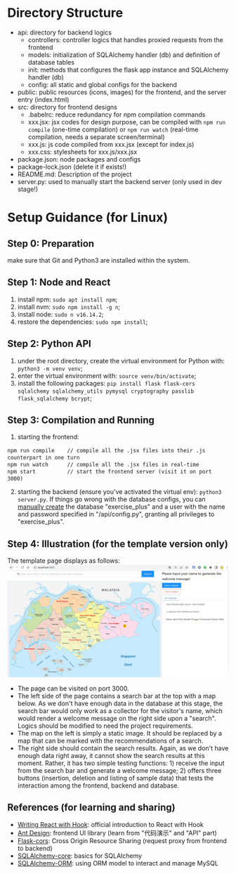 # Directory Structure

- api: directory for backend logics
    - controllers: controller logics that handles proxied requests from the frontend
    - models: initialization of SQLAlchemy handler (db) and definition of database tables
    - init: methods that configures the flask app instance and SQLAlchemy handler (db)
    - config: all static and global configs for the backend
- public: public resources (icons, images) for the frontend, and the server entry (index.html)
- src: directory for frontend designs
    - .babelrc: reduce redundancy for npm compilation commands
    - xxx.jsx: jsx codes for design purpose, can be compiled with `npm run compile` (one-time compilation) or `npm run watch` (real-time compilation, needs a separate screen/terminal)
    - xxx.js: js code compiled from xxx.jsx (except for index.js)
    - xxx.css: stylesheets for xxx.js/xxx.jsx
- package.json: node packages and configs
- package-lock.json (delete it if exists!)
- README.md: Description of the project
- server.py: used to manually start the backend server (only used in dev stage!)



# Setup Guidance (for Linux)

## Step 0: Preparation

make sure that Git and Python3 are installed within the system.

## Step 1: Node and React

1. install npm: `sudo apt install npm`;
2. install nvm: `sudo npm install -g n`;
3. install node: `sudo n v16.14.2`;
4. restore the dependencies: `sudo npm install`;

## Step 2: Python API

1. under the root directory, create the virtual environment for Python with: `python3 -m venv venv`;
2. enter the virtual environment with: `source venv/bin/activate`;
3. install the following packages: `pip install flask flask-cors sqlalchemy sqlalchemy_utils pymysql cryptography passlib flask_sqlalchemy bcrypt`;

## Step 3: Compilation and Running

1. starting the frontend: 
```
npm run compile    // compile all the .jsx files into their .js counterpart in one turn
npm run watch      // compile all the .jsx files in real-time
npm start          // start the frontend server (visit it on port 3000)
```
2. starting the backend (ensure you've activated the virtual env): `python3 server.py`. If things go wrong with the database configs, you can [manually create](https://www.digitalocean.com/community/tutorials/how-to-create-a-new-user-and-grant-permissions-in-mysql) the database "exercise_plus" and a user with the name and password specified in "/api/config.py", granting all privileges to "exercise_plus".

## Step 4: Illustration (for the template version only)

The template page displays as follows:
![template snapshot](/template%20snapshot.JPG)
- The page can be visited on port 3000. 
- The left side of the page contains a search bar at the top with a map below. As we don't have enough data in the database at this stage, the search bar would only work as a collector for the visitor's name, which would render a welcome message on the right side upon a "search". Logics should be modified to need the project requirements.
- The map on the left is simply a static image. It should be replaced by a map that can be marked with the recommendations of a search.
- The right side should contain the search results. Again, as we don't have enough data right away, it cannot show the search results at this moment. Rather, it has two simple testing functions: 1) receive the input from the search bar and generate a welcome message; 2) offers three buttons (insertion, deletion and listing of sample data) that tests the interaction among the frontend, backend and database.

## References (for learning and sharing)

- [Writing React with Hook](https://zh-hans.reactjs.org/docs/hooks-overview.html): official introduction to React with Hook
- [Ant Design](https://ant.design/components/overview-cn/): frontend UI library (learn from "代码演示" and "API" part)
- [Flask-cors](https://flask-cors.readthedocs.io/en/latest/): Cross Origin Resource Sharing (request proxy from frontend to backend)
- [SQLAlchemy-core](https://docs.sqlalchemy.org/en/14/core/): basics for SQLAlchemy
- [SQLAlchemy-ORM](https://docs.sqlalchemy.org/en/14/orm/): using ORM model to interact and manage MySQL